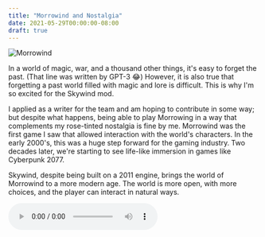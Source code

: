```yaml
---
title: "Morrowind and Nostalgia"
date: 2021-05-29T00:00:00-08:00
draft: true
---
```


![Morrowind](/photos/morrowind.webp)

In a world of magic, war, and a thousand other things, it's easy to forget the past. (That line was written by GPT-3 😂) However, it is also true that forgetting a past world filled with magic and lore is difficult. This is why I'm so excited for the Skywind mod.

I applied as a writer for the team and am hoping to contribute in some way; but despite what happens, being able to play Morrowing in a way that complements my rose-tinted nostalgia is fine by me. Morrowind was the first game I saw that allowed interaction with the world's characters. In the early 2000's, this was a huge step forward for the gaming industry. Two decades later, we're starting to see life-like immersion in games like Cyberpunk 2077.

Skywind, despite being built on a 2011 engine, brings the world of Morrowind to a more modern age. The world is more open, with more choices, and the player can interact in natural ways.

<audio controls>
    <source src="/data/nerevarRising.mp3" type="audio/mpeg">
Your browser does not support the audio element.
</audio>
